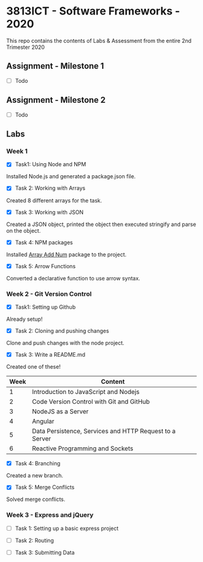 # 3813ICT - Software Frameworks - 2020
This repo contains the contents of Labs & Assessment from the entire 2nd Trimester 2020

## Assignment - Milestone 1
- [ ] Todo
## Assignment - Milestone 2
- [ ] Todo

## Labs
### Week 1
- [x] Task1: Using Node and NPM

Installed Node.js and generated a package.json file.

- [x] Task 2: Working with Arrays

Created 8 different arrays for the task.

- [x] Task 3: Working with JSON

Created a JSON object, printed the object then executed stringify and parse on the object.

- [x] Task 4: NPM packages

Installed <a href="https://www.npmjs.com/package/array-add-num" target="_blank">Array Add Num</a> package to the project.

- [x] Task 5: Arrow Functions

Converted a declarative function to use arrow syntax.


### Week 2 - Git Version Control
- [x] Task1: Setting up Github

Already setup!

- [x] Task 2: Cloning and pushing changes

Clone and push changes with the node project.

- [x] Task 3: Write a README.md

Created one of these!

| Week | Content |
| --- | ---|
| 1 | Introduction to JavaScript and Nodejs |
| 2 | Code Version Control with Git and GitHub |
| 3 | NodeJS as a Server |
| 4 | Angular |
| 5 | Data Persistence, Services and HTTP Request to a Server |
| 6 | Reactive Programming and Sockets |

- [x] Task 4: Branching

Created a new branch.

- [x] Task 5: Merge Conflicts

Solved merge conflicts.


### Week 3 - Express and jQuery
- [ ] Task 1: Setting up a basic express project

- [ ] Task 2: Routing

- [ ] Task 3: Submitting Data